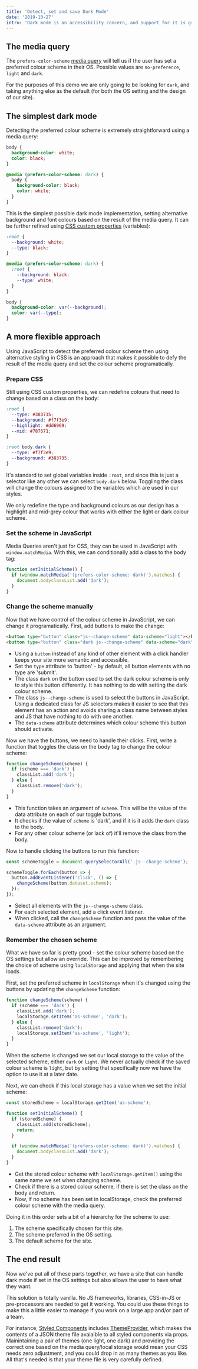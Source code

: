 ```yaml
---
title: 'Detect, set and save Dark Mode'
date: '2019-10-27'
intro: 'Dark mode is an accessibility concern, and support for it is growing. While we can just follow the operating system settings, we should also give users the option to choose.'
---
```


## The media query

The `prefers-color-scheme` [media query](https://developer.mozilla.org/en-US/docs/Web/CSS/@media/prefers-color-scheme) will tell us if the user has set a preferred colour scheme in their OS. Possible values are `no-preference`, `light` and `dark`.

For the purposes of this demo we are only going to be looking for `dark`, and taking anything else as the default (for both the OS setting and the design of our site).

## The simplest dark mode

Detecting the preferred colour scheme is extremely straightforward using a media query:

```css
body {
  background-color: white;
  color: black;
}

@media (prefers-color-scheme: dark) {
  body {
    background-color: black;
    color: white;
  }
}
```

This is the simplest possible dark mode implementation, setting alternative background and font colours based on the result of the media query. It can be further refined using [CSS custom properties](https://developer.mozilla.org/en-US/docs/Web/CSS/--*) (variables):

```css
:root {
  --background: white;
  --type: black;
}

@media (prefers-color-scheme: dark) {
  :root {
    --background: black;
    --type: white;
  }
}

body {
  background-color: var(--background);
  color: var(--type);
}
```

## A more flexible approach

Using JavaScript to detect the preferred colour scheme then using alternative styling in CSS is an approach that makes it possible to defy the result of the media query and set the colour scheme programatically.

### Prepare CSS

Still using CSS custom properties, we can redefine colours that need to change based on a class on the body:

```css
:root {
  --type: #383735;
  --background: #f7f3e9;
  --highlight: #dd6969;
  --mid: #787671;
}

:root body.dark {
  --type: #f7f3e9;
  --background: #383735;
}
```

It's standard to set global variables inside `:root`, and since this is just a selector like any other we can select `body.dark` below. Toggling the class will change the colours assigned to the variables which are used in our styles.

We only redefine the type and background colours as our design has a highlight and mid-grey colour that works with either the light or dark colour scheme.

### Set the scheme in JavaScript

Media Queries aren't just for CSS, they can be used in JavaScript with `window.matchMedia`. With this, we can conditionally add a class to the body tag:

```js
function setInitialScheme() {
  if (window.matchMedia('(prefers-color-scheme: dark)').matches) {
    document.bodyclassList.add('dark');
  }
}
```

### Change the scheme manually

Now that we have control of the colour scheme in JavaScript, we can change it programatically. First, add buttons to make the change:

```html
<button type="button" class="js--change-scheme" data-scheme="light"></button>
<button type="button" class="dark js--change-scheme" data-scheme="dark"></button>
```

- Using a `button` instead of any kind of other element with a click handler keeps your site more semantic and accessible.
- Set the `type` attribute to 'button' - by default, all button elements with no type are 'submit'.
- The class `dark` on the button used to set the dark colour scheme is only to style this button differently. It has nothing to do with setting the dark colour scheme.
- The class `js--change-scheme` is used to select the buttons in JavaScript. Using a dedicated class for JS selectors makes it easier to see that this element has an action and avoids sharing a class name between styles and JS that have nothing to do with one another.
- The `data-scheme` attribute determines which colour scheme this button should activate.

Now we have the buttons, we need to handle their clicks. First, write a function that toggles the class on the body tag to change the colour scheme:

```js
function changeScheme(scheme) {
  if (scheme === 'dark') {
    classList.add('dark');
  } else {
    classList.remove('dark');
  }
}
```

- This function takes an argument of `scheme`. This will be the value of the data attribute on each of our toggle buttons.
- It checks if the value of `scheme` is 'dark', and if it is it adds the `dark` class to the body.
- For any other colour scheme (or lack of) it'll remove the class from the body.

Now to handle clicking the buttons to run this function:

```js
const schemeToggle = document.querySelectorAll('.js--change-scheme');

schemeToggle.forEach(button => {
  button.addEventListener('click', () => {
    changeScheme(button.dataset.scheme);
  });
});
```

- Select all elements with the `js--change-scheme` class.
- For each selected element, add a click event listener.
- When clicked, call the `changeScheme` function and pass the value of the `data-scheme` attribute as an argument.

### Remember the chosen scheme

What we have so far is pretty good - set the colour scheme based on the OS settings but allow an override. This can be improved by remembering the choice of scheme using `localStorage` and applying that when the site loads.

First, set the preferred scheme in `localStorage` when it's changed using the buttons by updating the `changeScheme` function:

```js
function changeScheme(scheme) {
  if (scheme === 'dark') {
    classList.add('dark');
    localStorage.setItem('as-scheme', 'dark');
  } else {
    classList.remove('dark');
    localStorage.setItem('as-scheme', 'light');
  }
}
```

When the scheme is changed we set our local storage to the value of the selected scheme, either `dark` or `light`. We never actually check if the saved colour scheme is `light`, but by setting that specifically now we have the option to use it at a later date.

Next, we can check if this local storage has a value when we set the initial scheme:

```js
const storedScheme = localStorage.getItem('as-scheme');

function setInitialScheme() {
  if (storedScheme) {
    classList.add(storedScheme);
    return;
  }

  if (window.matchMedia('(prefers-color-scheme: dark)').matches) {
    document.bodyclassList.add('dark');
  }
}
```

- Get the stored colour scheme with `localStorage.getItem()` using the same name we set when changing scheme.
- Check if there is a stored colour scheme, if there is set the class on the body and return.
- Now, if no scheme has been set in localStorage, check the preferred colour scheme with the media query.

Doing it in this order sets a bit of a hierarchy for the scheme to use:

1. The scheme specifically chosen for this site.
2. The scheme preferred in the OS setting.
3. The default scheme for the site.

## The end result

Now we've put all of these parts together, we have a site that can handle dark mode if set in the OS settings but also allows the user to have what they want.

This solution is totally vanilla. No JS frameworks, libraries, CSS-in-JS or pre-processors are needed to get it working. You could use these things to make this a little easier to manage if you work on a large app and/or part of a team.

For instance, [Styled Components](https://www.styled-components.com/) includes [ThemeProvider](https://www.styled-components.com/docs/advanced#theming), which makes the contents of a JSON theme file avaialble to all styled components via props. Mainintaining a pair of themes (one light, one dark) and providing the correct one based on the media query/local storage would mean your CSS needs zero adjustment, and you could drop in as many themes as you like. All that's needed is that your theme file is very carefully defined.
